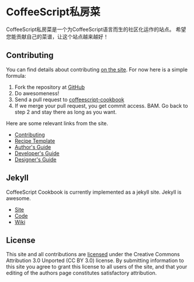 CoffeeScript私房菜 
=============

CoffeeScript私房菜是一个为CoffeeScript语言而生的社区化运作的站点。
希望您能贡献自己的菜谱，让这个站点越来越好！

Contributing
-----------

You can find details about contributing [on the site](http://coffeescriptcookbook.com/contributing). For now here is a simple formula:

1. Fork the repository at [GitHub](http://github.com/coffeescript-cookbook/coffeescript-cookbook.github.com)
2. Do awesomeness!
3. Send a pull request to [coffeescript-cookbook](http://github.com/coffeescript-cookbook/coffeescript-cookbook.github.com)
4. If we merge your pull request, you get commit access. BAM. Go back to step 2 and stay there as long as you want.

Here are some relevant links from the site.

* [Contributing](http://coffeescriptcookbook.com/contributing)
* [Recipe Template](http://coffeescriptcookbook.com/recipe-template)
* [Author's Guide](http://coffeescriptcookbook.com/authors-guide)
* [Developer's Guide](http://coffeescriptcookbook.com/developers-guide)
* [Designer's Guide](http://coffeescriptcookbook.com/designers-guide)

Jekyll
------

CoffeeScript Cookbook is currently implemented as a jekyll site. Jekyll is awesome.

* [Site](http://jekyllrb.com/)
* [Code](https://github.com/mojombo/jekyll)
* [Wiki](https://github.com/mojombo/jekyll/wiki)

License
-------

This site and all contributions are [licensed](http://coffeescriptcookbook.com/LICENSE-CC-BY) under the Creative Commons Attribution 3.0 Unported (CC BY 3.0) license. By submitting information to this site you agree to grant this license to all users of the site, and that your editing of the authors page constitutes satisfactory attribution.
